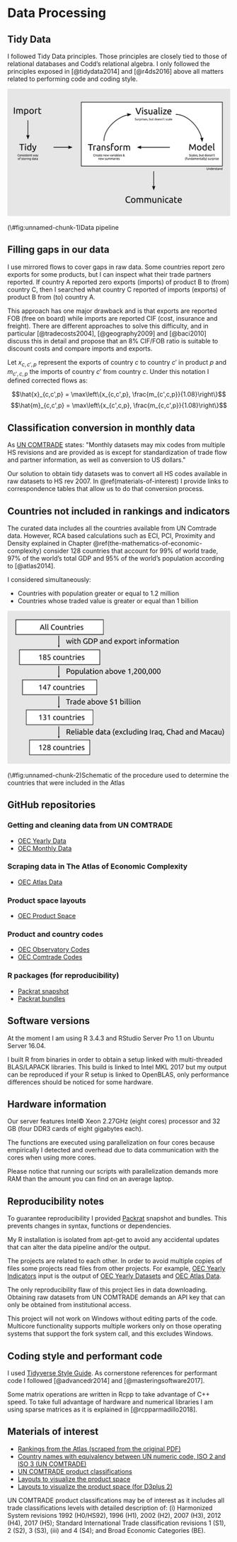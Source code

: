 # Data Processing

## Tidy Data

I followed Tidy Data principles. Those principles are closely tied to those of relational databases and Codd’s relational algebra. I only followed the principles exposed in [@tidydata2014] and [@r4ds2016] above all matters related to performing code and coding style.

<div class="figure">
<img src="fig/tidy-data.svg" alt="Data pipeline"  />
<p class="caption">(\#fig:unnamed-chunk-1)Data pipeline</p>
</div>

## Filling gaps in our data

I use mirrored flows to cover gaps in raw data. Some countries report zero exports for some products, but I can inspect what their trade partners reported. If country A reported zero exports (imports) of product B to (from) country C, then I searched what country C reported of imports (exports) of product B from (to) country A.

This approach has one major drawback and is that exports are reported FOB (free on board) while imports are reported CIF (cost, insurance and freight). There are different approaches to solve this difficulty, and in particular [@tradecosts2004], [@geography2009] and [@baci2010] discuss this in detail and propose that an 8% CIF/FOB ratio is suitable to discount costs and compare imports and exports.

Let $x_{c,c',p}$ represent the exports of country $c$ to country $c'$ in product $p$ and $m_{c',c,p}$ the imports of country $c'$ from country $c$. Under this notation I defined corrected flows as:

$$\hat{x}_{c,c',p} = \max\left\{x_{c,c',p}, \frac{m_{c',c,p}}{1.08}\right\}$$
$$\hat{m}_{c,c',p} = \max\left\{x_{c',c,p}, \frac{m_{c,c',p}}{1.08}\right\}$$

## Classification conversion in monthly data

As [UN COMTRADE](https://comtrade.un.org/data/) states: "Monthly datasets may mix codes from multiple HS revisions and are provided as is except for standardization of trade flow and partner information, as well as conversion to US dollars."

Our solution to obtain tidy datasets was to convert all HS codes available in raw datasets to HS rev 2007. In \@ref(materials-of-interest) I provide links to correspondence tables that allow us to do that conversion process.

## Countries not included in rankings and indicators

The curated data includes all the countries available from UN Comtrade data. However, RCA based calculations such as ECI, PCI, Proximity and Density explained in Chapter \@ref(the-mathematics-of-economic-complexity) consider 128 countries that account for 99% of world trade, 97% of the world’s total GDP and 95% of the world’s population according to [@atlas2014].

I considered simultaneously:

* Countries with population greater or equal to 1.2 million
* Countries whose traded value is greater or equal than 1 billion

<div class="figure">
<img src="fig/countries.svg" alt="Schematic of the procedure used to determine the countries that were included in the Atlas"  />
<p class="caption">(\#fig:unnamed-chunk-2)Schematic of the procedure used to determine the countries that were included in the Atlas</p>
</div>

## GitHub repositories

### Getting and cleaning data from UN COMTRADE

* [OEC Yearly Data](https://github.com/pachamaltese/oec-yearly-datasets)
* [OEC Monthly Data](https://github.com/pachamaltese/oec-monthly-datasets)

### Scraping data in The Atlas of Economic Complexity

* [OEC Atlas Data](https://github.com/pachamaltese/oec-atlas-data)

### Product space layouts

* [OEC Product Space](https://github.com/pachamaltese/oec-product-space)

### Product and country codes

* [OEC Observatory Codes](https://github.com/pachamaltese/oec-observatory-codes)
* [OEC Comtrade Codes](https://github.com/pachamaltese/oec-comtrade-codes)

### R packages (for reproducibility)

* [Packrat snapshot](https://github.com/pachamaltese/oec-packages-snapshot/)
* [Packrat bundles](https://github.com/pachamaltese/oec-bundles)

## Software versions

At the moment I am using R 3.4.3 and RStudio Server Pro 1.1 on Ubuntu Server 16.04.

I built R from binaries in order to obtain a setup linked with multi-threaded BLAS/LAPACK libraries. This build is linked to Intel MKL 2017 but my output can be reproduced if your R setup is linked to OpenBLAS, only performance differences should be noticed for some hardware.

## Hardware information

Our server features Intel© Xeon 2.27GHz (eight cores) processor and 32 GB (four DDR3 cards of eight gigabytes each).

The functions are executed using parallelization on four cores because empirically I detected and overhead due to data communication with the cores when using more cores.

Please notice that running our scripts with parallelization demands more RAM than the amount you can find on an average laptop. 

## Reproducibility notes

To guarantee reproducibility I provided [Packrat](https://rstudio.github.io/packrat/) snapshot and bundles. This prevents changes in syntax, functions or dependencies.

My R installation is isolated from apt-get to avoid any accidental updates that can alter the data pipeline and/or the output.

The projects are related to each other. In order to avoid multiple copies of files some projects read files from other projects. For example, [OEC Yearly Indicators](https://github.com/pachamaltese/oec-yearly-indicators) input is the output of [OEC Yearly Datasets](https://github.com/pachamaltese/oec-yearly-datasets) and [OEC Atlas Data](https://github.com/pachamaltese/oec-atlas-data).

The only reproducibility flaw of this project lies in data downloading. Obtaining raw datasets from UN COMTRADE demands an API key that can only be obtained from institutional access.

This project will not work on Windows without editing parts of the code. Multicore functionality supports multiple workers only on those operating systems that support the fork system call, and this excludes Windows.

## Coding style and performant code

I used [Tidyverse Style Guide](http://style.tidyverse.org/). As cornerstone references for performant code I followed [@advancedr2014] and [@masteringsoftware2017].

Some matrix operations are written in Rcpp to take advantage of C++ speed. To take full advantage of hardware and numerical libraries I am using sparse matrices as it is explained in [@rcpparmadillo2018].

## Materials of interest

* [Rankings from the Atlas (scraped from the original PDF)](https://github.com/pachamaltese/oec-atlas-data/tree/master/2-scraped-tables)
* [Country names with equivalency between UN numeric code, ISO 2 and ISO 3 (UN COMTRADE)](https://github.com/pachamaltese/oec-comtrade-codes/blob/master/country-codes.xls?raw=true)
* [UN COMTRADE product classifications](https://github.com/pachamaltese/oec-comtrade-codes/blob/master/official-list-of-comtrade-codes.xlsx?raw=true)
* [Layouts to visualize the product space](https://github.com/pachamaltese/oec-product-space/tree/master/hs92-sitc/2-layouts-d3plus1)
* [Layouts to visualize the product space (for D3plus 2)](https://github.com/pachamaltese/oec-product-space/tree/master/hs92-sitc/3-layouts-d3plus2)

UN COMTRADE product classifications may be of interest as it includes all trade classifications levels with detailed description of: (i) Harmonized System revisions 1992 (H0/HS92), 1996 (H1), 2002 (H2), 2007 (H3), 2012 (H4), 2017 (H5); Standard International Trade classification revisions 1 (S1), 2 (S2), 3 (S3), (iii) and 4 (S4); and Broad Economic Categories (BE).
